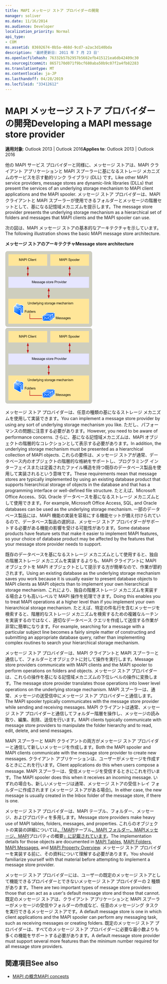 ```yaml
---
title: MAPI メッセージ ストア プロバイダーの開発
manager: soliver
ms.date: 11/16/2014
ms.audience: Developer
localization_priority: Normal
api_type:
- COM
ms.assetid: 83692674-0b5a-468d-9cd7-a2ac3d140bda
description: '最終更新日: 2011 年 7 月 23 日'
ms.openlocfilehash: 76332b57b2957b5682efb415121ea6db42409c30
ms.sourcegitcommit: 8657170d071f9bcf680aba50b9c07f2a4fb82283
ms.translationtype: MT
ms.contentlocale: ja-JP
ms.lasthandoff: 04/28/2019
ms.locfileid: "33412612"
---
```

# <a name="developing-a-mapi-message-store-provider"></a><span data-ttu-id="60d0b-103">MAPI メッセージ ストア プロバイダーの開発</span><span class="sxs-lookup"><span data-stu-id="60d0b-103">Developing a MAPI message store provider</span></span>
  
<span data-ttu-id="60d0b-104">**適用対象**: Outlook 2013 | Outlook 2016</span><span class="sxs-lookup"><span data-stu-id="60d0b-104">**Applies to**: Outlook 2013 | Outlook 2016</span></span> 
  
<span data-ttu-id="60d0b-105">他の MAPI サービス プロバイダーと同様に、メッセージ ストアは、MAPI クライアント アプリケーションと MAPI スプーラーに基になるストレージ メカニズムのサービスを示す動的リンク ライブラリ (DLL) です。</span><span class="sxs-lookup"><span data-stu-id="60d0b-105">Like other MAPI service providers, message stores are dynamic-link libraries (DLLs) that present the services of an underlying storage mechanism to MAPI client applications and the MAPI spooler.</span></span> <span data-ttu-id="60d0b-106">メッセージ ストア プロバイダーは、MAPI クライアントと MAPI スプーラーが使用できるフォルダーとメッセージの階層セットとして、基になる記憶域メカニズムを提示します。</span><span class="sxs-lookup"><span data-stu-id="60d0b-106">The message store provider presents the underlying storage mechanism as a hierarchical set of folders and messages that MAPI clients and the MAPI spooler can use.</span></span>
  
<span data-ttu-id="60d0b-107">次の図は、MAPI メッセージ ストアの基本的なアーキテクチャを示しています。</span><span class="sxs-lookup"><span data-stu-id="60d0b-107">The following illustration shows the basic MAPI message store architecture.</span></span>
  
<span data-ttu-id="60d0b-108">**メッセージ ストアのアーキテクチャ**</span><span class="sxs-lookup"><span data-stu-id="60d0b-108">**Message store architecture**</span></span>
  
<span data-ttu-id="60d0b-109">![メッセージ ストアのアーキテクチャ](media/storearc.gif "メッセージ ストアのアーキテクチャ")</span><span class="sxs-lookup"><span data-stu-id="60d0b-109">![Message store architecture](media/storearc.gif "Message store architecture")</span></span>
  
<span data-ttu-id="60d0b-110">メッセージ ストア プロバイダーは、任意の種類の基になるストレージ メカニズムを使用して実装できます。</span><span class="sxs-lookup"><span data-stu-id="60d0b-110">You can implement a message store provider by using any sort of underlying storage mechanism you like.</span></span> <span data-ttu-id="60d0b-111">ただし、パフォーマンスの問題に注意する必要があります。</span><span class="sxs-lookup"><span data-stu-id="60d0b-111">However, you need to be aware of performance concerns.</span></span> <span data-ttu-id="60d0b-112">さらに、基になる記憶域メカニズムは、MAPI オブジェクトの階層的なコレクションとして表示する必要があります。</span><span class="sxs-lookup"><span data-stu-id="60d0b-112">In addition, the underlying storage mechanism must be presented as a hierarchical collection of MAPI objects.</span></span> <span data-ttu-id="60d0b-113">これらの要件は、メッセージ ストアが通常、データベース内のオブジェクトの階層的な格納をサポートし、プログラミング インターフェイスまたは定義されたファイル構造を持つ既存のデータベース製品を使用して実装されるという意味です。</span><span class="sxs-lookup"><span data-stu-id="60d0b-113">These requirements mean that message stores are typically implemented by using an existing database product that supports hierarchical storage of objects in the database and that has a programming interface or well-defined file structure.</span></span> <span data-ttu-id="60d0b-114">たとえば、Microsoft Office Access、SQL Oracle データベースを基になるストレージ メカニズムとして使用できます。</span><span class="sxs-lookup"><span data-stu-id="60d0b-114">For example, Microsoft Office Access, SQL, and Oracle databases can be used as the underlying storage mechanism.</span></span> <span data-ttu-id="60d0b-115">一部のデータベース製品には、MAPI 機能の実装を容易にする機能セットが備え付けられているので、データベース製品の選択は、メッセージ ストア プロバイダーがサポートする必要がある機能の影響を受ける可能性があります。</span><span class="sxs-lookup"><span data-stu-id="60d0b-115">Some database products have feature sets that make it easier to implement MAPI features, so your choice of database product may be affected by the features that your message store provider needs to support.</span></span>
  
<span data-ttu-id="60d0b-116">既存のデータベースを基になるストレージ メカニズムとして使用すると、独自の階層ストレージ メカニズムを実装するよりも、MAPI クライアントに MAPI オブジェクトを MAPI オブジェクトとして提示する方が簡単なので、作業が節約されます。</span><span class="sxs-lookup"><span data-stu-id="60d0b-116">Using an existing database as the underlying storage mechanism saves you work because it is usually easier to present database objects to MAPI clients as MAPI objects than to implement your own hierarchical storage mechanism.</span></span> <span data-ttu-id="60d0b-117">これにより、独自の階層ストレージ メカニズムを実装する場合よりも高いレベルで MAPI 操作を処理できます。</span><span class="sxs-lookup"><span data-stu-id="60d0b-117">Doing this enables you to treat MAPI operations at a higher level than if you implement your own hierarchical storage mechanism.</span></span> <span data-ttu-id="60d0b-118">たとえば、特定の件名行を含むメッセージを検索すると、階層的なストレージ メカニズムを検索するための複雑なルーチンを実装するのではなく、適切なデータベース クエリを作成して送信する作業が非常に簡単になります。</span><span class="sxs-lookup"><span data-stu-id="60d0b-118">For example, searching for a message with a particular subject line becomes a fairly simple matter of constructing and submitting an appropriate database query, rather than implementing complex routines to search your hierarchical storage mechanism.</span></span>
  
<span data-ttu-id="60d0b-119">メッセージ ストア プロバイダーは、MAPI クライアントと MAPI スプーラーと通信して、フォルダーとオブジェクトに対して操作を実行します。</span><span class="sxs-lookup"><span data-stu-id="60d0b-119">Message store providers communicate with MAPI clients and the MAPI spooler to perform operations on folders and objects.</span></span> <span data-ttu-id="60d0b-120">メッセージ ストア プロバイダーは、これらの操作を基になる記憶域メカニズムの下位レベルの操作に変換します。</span><span class="sxs-lookup"><span data-stu-id="60d0b-120">The message store provider translates those operations into lower level operations on the underlying storage mechanism.</span></span> <span data-ttu-id="60d0b-121">MAPI スプーラーは、通常、メッセージの送受信中にメッセージ ストア プロバイダーと通信します。</span><span class="sxs-lookup"><span data-stu-id="60d0b-121">The MAPI spooler typically communicates with the message store provider while sending and receiving messages.</span></span> <span data-ttu-id="60d0b-122">MAPI クライアントは通常、メッセージ ストア プロバイダーと通信してフォルダー階層を操作し、メッセージの読み取り、編集、削除、送信を行います。</span><span class="sxs-lookup"><span data-stu-id="60d0b-122">MAPI clients typically communicate with message store providers to manipulate the folder hierarchy and to read, edit, delete, and send messages.</span></span>
  
<span data-ttu-id="60d0b-123">MAPI スプーラーと MAPI クライアントの両方がメッセージ ストア プロバイダーと通信して新しいメッセージを作成します。</span><span class="sxs-lookup"><span data-stu-id="60d0b-123">Both the MAPI spooler and MAPI clients communicate with the message store provider to create new messages.</span></span> <span data-ttu-id="60d0b-124">クライアント アプリケーションは、ユーザーがメッセージを作成するときにこれを行います。</span><span class="sxs-lookup"><span data-stu-id="60d0b-124">Client applications do this when users compose a message.</span></span> <span data-ttu-id="60d0b-125">MAPI スプーラーは、受信メッセージを受信するときにこれを行います。</span><span class="sxs-lookup"><span data-stu-id="60d0b-125">The MAPI spooler does this when it receives an incoming message.</span></span> <span data-ttu-id="60d0b-126">いずれの場合も、新しいメッセージは通常、メッセージ ストアの受信トレイ フォルダーに作成されます (メッセージ ストアがある場合)。</span><span class="sxs-lookup"><span data-stu-id="60d0b-126">In either case, the new message is usually created in the Inbox folder of the message store, if there is one.</span></span>
  
<span data-ttu-id="60d0b-127">メッセージ ストア プロバイダーは、MAPI テーブル、フォルダー、メッセージ、およびプロパティを多用します。</span><span class="sxs-lookup"><span data-stu-id="60d0b-127">Message store providers make heavy use of MAPI tables, folders, messages, and properties.</span></span> <span data-ttu-id="60d0b-128">これらのオブジェクトの実装の詳細については[、「MAPI](mapi-tables.md)テーブル[、MAPI フォルダー、MAPI](mapi-folders.md)[メッセージ、MAPI](mapi-messages.md)プロパティの概要[」に記載されています](mapi-property-overview.md)。</span><span class="sxs-lookup"><span data-stu-id="60d0b-128">The implementation details for those objects are documented in [MAPI Tables](mapi-tables.md), [MAPI Folders](mapi-folders.md), [MAPI Messages](mapi-messages.md), and [MAPI Property Overview](mapi-property-overview.md).</span></span> <span data-ttu-id="60d0b-129">メッセージ ストア プロバイダーを実装する前に、その資料について理解する必要があります。</span><span class="sxs-lookup"><span data-stu-id="60d0b-129">You should familiarize yourself with that material before attempting to implement a message store provider.</span></span>
  
<span data-ttu-id="60d0b-130">メッセージ ストア プロバイダーには、ユーザーの既定のメッセージ ストアとして機能できるプロバイダーとできないメッセージ ストア プロバイダーの 2 種類があります。</span><span class="sxs-lookup"><span data-stu-id="60d0b-130">There are two important types of message store providers: those that can act as a user's default message store and those that cannot.</span></span> <span data-ttu-id="60d0b-131">既定のメッセージ ストアは、クライアント アプリケーションと MAPI スプーラーがメッセージの受信やフォルダーの作成など、任意のメッセージング タスクを実行できるメッセージ ストアです。</span><span class="sxs-lookup"><span data-stu-id="60d0b-131">A default message store is one in which client applications and the MAPI spooler can perform any messaging task, such as receiving messages or creating folders.</span></span> <span data-ttu-id="60d0b-132">既定のメッセージ ストア プロバイダーは、すべてのメッセージ ストア プロバイダーに必要な最小数よりも多くの機能をサポートする必要があります。</span><span class="sxs-lookup"><span data-stu-id="60d0b-132">A default message store provider must support several more features than the minimum number required for all message store providers.</span></span>
  
## <a name="see-also"></a><span data-ttu-id="60d0b-133">関連項目</span><span class="sxs-lookup"><span data-stu-id="60d0b-133">See also</span></span>

- [<span data-ttu-id="60d0b-134">MAPI の概念</span><span class="sxs-lookup"><span data-stu-id="60d0b-134">MAPI concepts</span></span>](mapi-concepts.md)

